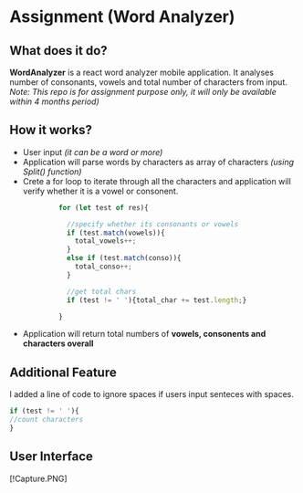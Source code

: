 # Assignment (Word Analyzer)

## What does it do?

**WordAnalyzer** is a react word analyzer mobile application. It analyses number of consonants, vowels and total number of characters from input. _Note: This repo is for assignment purpose only, it will only be available within 4 months period)_

## How it works?

* User input _(it can be a word or more)_
* Application will parse words by characters as array of characters _(using Split() function)_
* Crete a for loop to iterate through all the characters and application will verify whether it is a vowel or consonent.
```js
            for (let test of res){

              //specify whether its consonants or vowels
              if (test.match(vowels)){
                total_vowels++;
              }
              else if (test.match(conso)){
                total_conso++;
              }

              //get total chars
              if (test != ' '){total_char += test.length;}

            }
```
* Application will return total numbers of **vowels, consonents and characters overall**

## Additional Feature

I added a line of code to ignore spaces if users input senteces with spaces.
```js
if (test != ' '){
//count characters
}
```

## User Interface

[!Capture.PNG]
